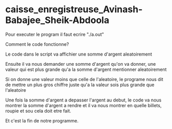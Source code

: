 # caisse_enregistreuse_Avinash-Babajee_Sheik-Abdoola

Pour executer le program il faut ecrire "./a.out"

Comment le code fonctionne?

Le code dans le script va affichier une somme d'argent aleatoirement 

Ensuite il va nous demander une somme d'argent qu'on va donner, une valeur qui est plus grande qu'a la somme d'argent mentionner aleatoirement

Si on donne une valeur moins que celle de l'aleatoire, le programe nous dit de mettre un plus gros chiffre juste qu'a la valeur sois plus grande que l'aleatoire

Une fois la somme d'argent a depasser l'argent au debut, le code va nous montrer la somme d'argent a rendre et il va nous montrer en quelle billets, roupie et sou cela doit etre fait.

Et c'est la fin de notre programme.
